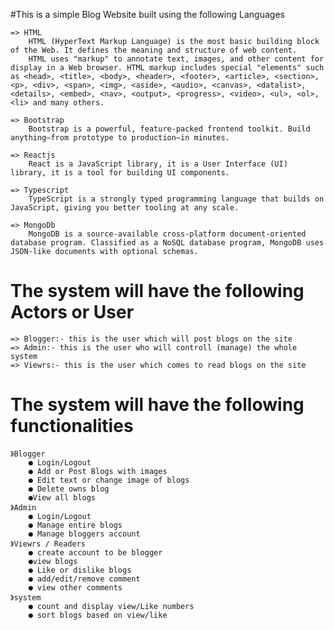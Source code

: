 #This is a simple Blog Website built using the following Languages

    => HTML
        HTML (HyperText Markup Language) is the most basic building block of the Web. It defines the meaning and structure of web content. 
        HTML uses "markup" to annotate text, images, and other content for display in a Web browser. HTML markup includes special "elements" such as <head>, <title>, <body>, <header>, <footer>, <article>, <section>, <p>, <div>, <span>, <img>, <aside>, <audio>, <canvas>, <datalist>, <details>, <embed>, <nav>, <output>, <progress>, <video>, <ul>, <ol>, <li> and many others.

    => Bootstrap
        Bootstrap is a powerful, feature-packed frontend toolkit. Build anything—from prototype to production—in minutes.

    => Reactjs
        React is a JavaScript library, it is a User Interface (UI) library, it is a tool for building UI components.

    => Typescript
        TypeScript is a strongly typed programming language that builds on JavaScript, giving you better tooling at any scale.

    => MongoDb
        MongoDB is a source-available cross-platform document-oriented database program. Classified as a NoSQL database program, MongoDB uses JSON-like documents with optional schemas.
       
# The system will have the following Actors or User

    => Blogger:- this is the user which will post blogs on the site
    => Admin:- this is the user who will controll (manage) the whole system
    => Viewrs:- this is the user which comes to read blogs on the site

# The system will have the following functionalities
    》Blogger
        ● Login/Logout
        ● Add or Post Blogs with images
        ● Edit text or change image of blogs
        ● Delete owns blog
        ●View all blogs 
    》Admin 
        ● Login/Logout 
        ● Manage entire blogs 
        ● Manage bloggers account
    》Viewrs / Readers 
        ● create account to be blogger
        ●view blogs
        ● Like or dislike blogs
        ● add/edit/remove comment 
        ● view other comments 
    》system 
        ● count and display view/Like numbers 
        ● sort blogs based on view/like